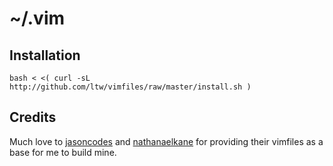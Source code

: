 # ~/.vim

## Installation
    bash < <( curl -sL http://github.com/ltw/vimfiles/raw/master/install.sh )

## Credits

Much love to [jasoncodes](http://github.com/jasoncodes/vimfiles) and [nathanaelkane](http://github.com/nathanaelkane/vimfiles) for providing their vimfiles as a base for me to build mine.
